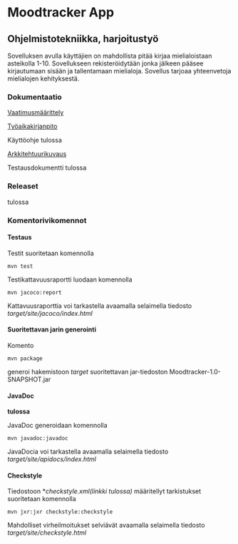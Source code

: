 # Moodtracker App

## Ohjelmistotekniikka, harjoitustyö

Sovelluksen avulla käyttäjien on mahdollista pitää kirjaa mielialoistaan asteikolla 1-10.
Sovellukseen rekisteröidytään jonka jälkeen pääsee kirjautumaan sisään ja tallentamaan mielialoja.
Sovellus tarjoaa yhteenvetoja mielialojen kehityksestä.

### Dokumentaatio

[Vaatimusmäärittely](https://github.com/noorarytila/ot-harjoitustyo/blob/master/dokumentaatio/vaatimusmaarittely.md)

[Työaikakirjanpito](https://github.com/noorarytila/ot-harjoitustyo/blob/master/dokumentaatio/tuntikirjanpito.md)

Käyttöohje tulossa

[Arkkitehtuurikuvaus](https://github.com/noorarytila/ot-harjoitustyo/blob/master/dokumentaatio/arkkitehtuuri.md)

Testausdokumentti tulossa

### Releaset
tulossa

### Komentorivikomennot

#### Testaus

Testit suoritetaan komennolla

```mvn test```

Testikattavuusraportti luodaan komennolla

```mvn jacoco:report```

Kattavuusraporttia voi tarkastella avaamalla selaimella tiedosto *target/site/jacoco/index.html*

#### Suoritettavan jarin generointi

Komento

```mvn package```

generoi hakemistoon *target* suoritettavan jar-tiedoston Moodtracker-1.0-SNAPSHOT.jar

#### JavaDoc

**tulossa**

JavaDoc generoidaan komennolla

```mvn javadoc:javadoc```

JavaDocia voi tarkastella avaamalla selaimella tiedosto *target/site/apidocs/index.html*

#### Checkstyle

Tiedostoon **checkstyle.xml(linkki tulossa)* määritellyt tarkistukset suoritetaan komennolla

```mvn jxr:jxr checkstyle:checkstyle```

Mahdolliset virheilmoitukset selviävät avaamalla selaimella tiedosto *target/site/checkstyle.html*
